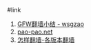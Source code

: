 #link

1. [GFW翻墙小结 - wsgzao](http://wsgzao.github.io/post/fq/)
1. [pao-pao.net](https://pao-pao.net/vpn-compare?sorts[editors_rating]=-1)
1. [怎样翻墙-各版本翻墙](http://blog.sciencenet.cn/blog-287062-892424.html)

